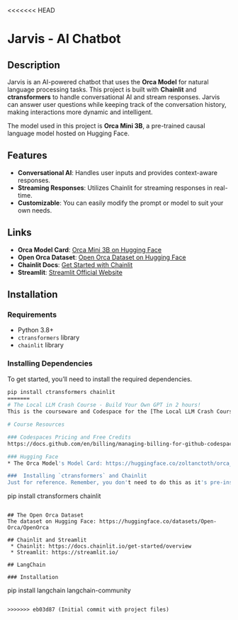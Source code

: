 <<<<<<< HEAD
# Jarvis - AI Chatbot

## Description

Jarvis is an AI-powered chatbot that uses the **Orca Model** for natural language processing tasks. This project is built with **Chainlit** and **ctransformers** to handle conversational AI and stream responses. Jarvis can answer user questions while keeping track of the conversation history, making interactions more dynamic and intelligent.

The model used in this project is **Orca Mini 3B**, a pre-trained causal language model hosted on Hugging Face.

## Features

- **Conversational AI**: Handles user inputs and provides context-aware responses.
- **Streaming Responses**: Utilizes Chainlit for streaming responses in real-time.
- **Customizable**: You can easily modify the prompt or model to suit your own needs.

## Links

- **Orca Model Card**: [Orca Mini 3B on Hugging Face](https://huggingface.co/zoltanctoth/orca_mini_3B-GGUF)
- **Open Orca Dataset**: [Open Orca Dataset on Hugging Face](https://huggingface.co/datasets/Open-Orca/OpenOrca)
- **Chainlit Docs**: [Get Started with Chainlit](https://docs.chainlit.io/get-started/overview)
- **Streamlit**: [Streamlit Official Website](https://streamlit.io/)

## Installation

### Requirements

- Python 3.8+
- `ctransformers` library
- `chainlit` library

### Installing Dependencies

To get started, you’ll need to install the required dependencies.

```bash
pip install ctransformers chainlit
=======
# The Local LLM Crash Course - Build Your Own GPT in 2 hours!
This is the courseware and Codespace for the [The Local LLM Crash Course - Build Your Own GPT in 2 hours](https://www.udemy.com/course/the-local-llm-crash-course-build-a-hugging-face-ai-chatbot/?referralCode=EAD6017AA0001257DD9A)! Have fun with the course and use the Q&A if you run into any issues!

# Course Resources

### Codespaces Pricing and Free Credits
https://docs.github.com/en/billing/managing-billing-for-github-codespaces/about-billing-for-github-codespaces

### Hugging Face
* The Orca Model's Model Card: https://huggingface.co/zoltanctoth/orca_mini_3B-GGUF

###  Installing `ctransformers` and Chainlit
Just for reference. Remember, you don't need to do this as it's pre-installed in your Codespace.
```
pip install ctransformers chainlit
```

## The Open Orca Dataset
The dataset on Hugging Face: https://huggingface.co/datasets/Open-Orca/OpenOrca

## Chainlit and Streamlit
 * Chainlit: https://docs.chainlit.io/get-started/overview
 * Streamlit: https://streamlit.io/

## LangChain

### Installation
```
pip install langchain langchain-community
```

>>>>>>> eb03d87 (Initial commit with project files)
